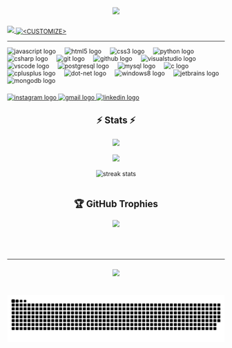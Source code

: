 <h3 align="center">
    <img src="https://readme-typing-svg.herokuapp.com/?font=Righteous&size=25&center=true&vCenter=true&width=500&height=70&duration=4000&lines=Hi+my+name+is;+Hayotillo;+and+I'm+.net+developer!">
</h3>


###

<a href="https://github.com/Tursunboev0227/Tursunboev0227">
 <img src="https://github-readme-stats.vercel.app/api/top-langs?username=Tursunboev0227&locale=en&hide_title=false&layout=compact&card_width=320&langs_count=5&theme=dracula&hide_border=false" height=200 lt="languages graph"  />
</di

</a>

<a href="https://github.com/Tursunboev0227/Tursunboev0227">
  <img align="center" src="https://github-readme-stats.vercel.app/api?username=Tursunboev0227&show_icons=true&line_height=30&count_private=true&title_color=ffffff&text_color=c9cacc&icon_color=2bbc8a&bg_color=1d1f21" alt="<CUSTOMIZE>" />
</a>
<hr>

<div align="left">
  <img src="https://cdn.jsdelivr.net/gh/devicons/devicon/icons/javascript/javascript-original.svg" height="30" alt="javascript logo"  />
  <img width="12" />
  <img src="https://cdn.jsdelivr.net/gh/devicons/devicon/icons/html5/html5-original.svg" height="30" alt="html5 logo"  />
  <img width="12" />
  <img src="https://cdn.jsdelivr.net/gh/devicons/devicon/icons/css3/css3-original.svg" height="30" alt="css3 logo"  />
  <img width="12" />
  <img src="https://cdn.jsdelivr.net/gh/devicons/devicon/icons/python/python-original.svg" height="30" alt="python logo"  />
  <img width="12" />
  <img src="https://cdn.jsdelivr.net/gh/devicons/devicon/icons/csharp/csharp-original.svg" height="30" alt="csharp logo"  />
  <img width="12" />
  <img src="https://cdn.jsdelivr.net/gh/devicons/devicon/icons/git/git-original.svg" height="30" alt="git logo"  />
  <img width="12" />
  <img src="https://cdn.jsdelivr.net/gh/devicons/devicon/icons/github/github-original.svg" height="30" alt="github logo"  />
  <img width="12" />
  <img src="https://cdn.jsdelivr.net/gh/devicons/devicon/icons/visualstudio/visualstudio-plain.svg" height="30" alt="visualstudio logo"  />
  <img width="12" />
  <img src="https://cdn.jsdelivr.net/gh/devicons/devicon/icons/vscode/vscode-original.svg" height="30" alt="vscode logo"  />
  <img width="12" />
  <img src="https://cdn.jsdelivr.net/gh/devicons/devicon/icons/postgresql/postgresql-original.svg" height="30" alt="postgresql logo"  />
  <img width="12" />
  <img src="https://cdn.jsdelivr.net/gh/devicons/devicon/icons/mysql/mysql-original.svg" height="30" alt="mysql logo"  />
  <img width="12" />
  <img src="https://cdn.jsdelivr.net/gh/devicons/devicon/icons/c/c-original.svg" height="30" alt="c logo"  />
  <img width="12" />
  <img src="https://cdn.jsdelivr.net/gh/devicons/devicon/icons/cplusplus/cplusplus-original.svg" height="30" alt="cplusplus logo"  />
  <img width="12" />
  <img src="https://cdn.jsdelivr.net/gh/devicons/devicon/icons/dot-net/dot-net-original.svg" height="30" alt="dot-net logo"  />
  <img width="12" />
  <img src="https://cdn.jsdelivr.net/gh/devicons/devicon/icons/windows8/windows8-original.svg" height="30" alt="windows8 logo"  />
  <img width="12" />
  <img src="https://cdn.jsdelivr.net/gh/devicons/devicon/icons/jetbrains/jetbrains-original.svg" height="30" alt="jetbrains logo"  />
  <img src="https://cdn.jsdelivr.net/gh/devicons/devicon/icons/mongodb/mongodb-original.svg" height="30" alt="mongodb logo"  />
  
</div>

###

<div align="left">
  <a href="https://www.instagram.com/tursunboev_0227/" target="_blank">
    <img src="https://img.shields.io/static/v1?message=Instagram&logo=instagram&label=&color=E4405F&logoColor=white&labelColor=&style=for-the-badge" height="35" alt="instagram logo"  />
  </a>
  <a href="hayotillotursunboev7@gmail.com" target="_blank">
    <img src="https://img.shields.io/static/v1?message=Gmail&logo=gmail&label=&color=D14836&logoColor=white&labelColor=&style=for-the-badge" height="35" alt="gmail logo"  />
  </a>
  <a href="https://www.linkedin.com/in/hayotillo-tursunbaev-54535a283?lipi=urn%3Ali%3Apage%3Ad_flagship3_people%3Bd%2BH61vR%2FTtaxfc0w2tyI3g%3D%3D" target="_blank">
    <img src="https://img.shields.io/static/v1?message=LinkedIn&logo=linkedin&label=&color=0077B5&logoColor=white&labelColor=&style=for-the-badge" height="35" alt="linkedin logo"  />
  </a>
</div>

<h2 align="center">⚡️ Stats ⚡️</h2>
<h3 align="center"><img src="https://readme-typing-svg.herokuapp.com/?font=Righteous&size=25&center=true&vCenter=true&width=500&height=70&duration=4000&lines=Profile+views">
</h3>

<div align="center">
  <img src="https://profile-counter.glitch.me/Tursunboev0227/count.svg?"  />
</div>
<br>
<div align=center>
  <img width=390 src="https://streak-stats.demolab.com/?user=Tursunboev0227&count_private=true&theme=react&border_radius=10" alt="streak stats"/>
  
  <br/>
 <br/>

## 🏆 GitHub Trophies
![](https://github-profile-trophy.vercel.app/?username=Tursunboev0227&theme=radical&no-frame=true&no-bg=true&margin-w=4)

###
</div>
  
</div>
<br/><br/>
<hr/>

<h3 align="center">
    <img src="https://readme-typing-svg.herokuapp.com/?font=Righteous&size=25&center=true&vCenter=true&width=500&height=70&duration=4000&lines=Thanks+for+visiting!+✌️;+Shoot+me+a+message;+on+telegram+,+instagram+and+linkedin!;I'm+always+down+to+collab+🙂">
</h3>

###

<br clear="both">

<img src="https://raw.githubusercontent.com/Tursunboev0227/Tursunboev0227/output/snake.svg" alt="Snake animation" />

###
